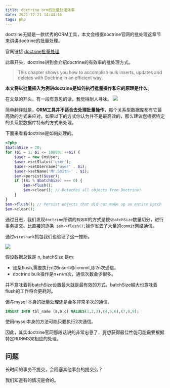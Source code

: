 ```yaml
---
title: doctrine orm的批量处理效率
date: 2021-12-21 14:44:16
tags: php
---
```


doctrine无疑是一款优秀的ORM工具，本文会根据doctrine官网的批处理这章节来讲讲doctrine的批量处理。

官网链接 [doctrine批量处理](https://www.doctrine-project.org/projects/doctrine-orm/en/current/reference/batch-processing.html#batch-processing)

此章开头，doctrine讲到会介绍doctrine的有效率的批处理方式。
<!--more-->

> This chapter shows you how to accomplish bulk inserts, updates and deletes with Doctrine in an efficient way.

**本文将以批量插入为例讲doctrine是如何执行批量操作和它的原理是什么。**

在文章的开头，有一段有意思的话，我觉得耐人寻味。
![](https://vison-blog.oss-cn-beijing.aliyuncs.com/20211210154538.png)

简单翻译就是，**ORM工具并不适合去处理批量操作**，每个关系型数据库都有它最高效的方式来应对。如果以下的方式你认为并不是最高效的，那么建议您根据特定的关系型数据库特有的方式来处理。

下面来看看doctrine是如何处理的。

```php
<?php
$batchSize = 20;
for ($i = 1; $i <= 10000; ++$i) {
    $user = new CmsUser;
    $user->setStatus('user');
    $user->setUsername('user' . $i);
    $user->setName('Mr.Smith-' . $i);
    $em->persist($user);
    if (($i % $batchSize) === 0) {
        $em->flush();
        $em->clear(); // Detaches all objects from Doctrine!
    }
}
$em->flush(); // Persist objects that did not make up an entire batch
$em->clear();
```

通过日志，我们发现`doctrine`所谓的`有效率`的方式是按`$batchSize`数量切分，进行事务提交。比直接的逐条` $em->flush();`操作省去了大量的`commit`网络通信。

通过`wireshark`抓包我们也验证了这一推断。

![](https://vison-blog.oss-cn-beijing.aliyuncs.com/20211210160127.png)

假设数据总数是 n, batchSize 是m:

- 逐条flush,需要执行n次insert和commit,即2n次通信。
- doctrine bulk操作是n+n/m次，通信次数会少很多。

并不意味着将batchSize设置最大就是最有效的方式，batchSize越大也意味着flush的工作将会更耗时。

但与mysql 本身的批量处理还是会多非常多次的通信。

```sql
INSERT INTO tbl_name (a,b,c) VALUES(1,2,3),(4,5,6),(7,8,9);
```
使用mysql本身的方法可能只要执行2次通信。

因此，其实doctrine官网那段话说的非常忠恳了，要想获得最佳性能可能需要根据特定RDBMS来相应的处理。


## 问题

长时间的事务不提交，会阻塞其他事务的提交么？

我们知道有的情况是会的。
